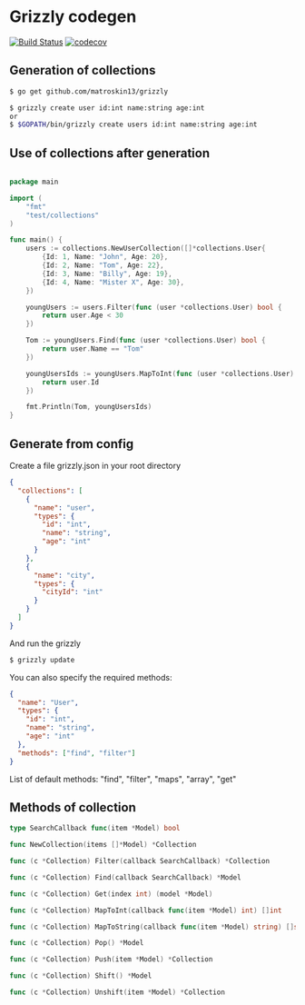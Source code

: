 # Grizzly codegen

[![Build Status](https://travis-ci.org/matroskin13/grizzly.svg?branch=master)](https://travis-ci.org/matroskin13/grizzly)
[![codecov](https://codecov.io/gh/matroskin13/grizzly/branch/master/graph/badge.svg)](https://codecov.io/gh/matroskin13/grizzly)

## Generation of collections

```bash
$ go get github.com/matroskin13/grizzly

$ grizzly create user id:int name:string age:int
or
$ $GOPATH/bin/grizzly create users id:int name:string age:int

```

## Use of collections after generation

```go

package main

import (
    "fmt"
    "test/collections"
)

func main() {
    users := collections.NewUserCollection([]*collections.User{
        {Id: 1, Name: "John", Age: 20},
        {Id: 2, Name: "Tom", Age: 22},
        {Id: 3, Name: "Billy", Age: 19},
        {Id: 4, Name: "Mister X", Age: 30},
    })

    youngUsers := users.Filter(func (user *collections.User) bool {
        return user.Age < 30
    })

    Tom := youngUsers.Find(func (user *collections.User) bool {
        return user.Name == "Tom"
    })

    youngUsersIds := youngUsers.MapToInt(func (user *collections.User) int {
        return user.Id
    })

    fmt.Println(Tom, youngUsersIds)
}

```

## Generate from config

Create a file grizzly.json in your root directory

```json
{
  "collections": [
    {
      "name": "user",
      "types": {
        "id": "int",
        "name": "string",
        "age": "int"
      }
    },
    {
      "name": "city",
      "types": {
        "cityId": "int"
      }
    }
  ]
}
```

And run the grizzly

```bash
$ grizzly update
```

You can also specify the required methods:

```json
{
  "name": "User",
  "types": {
    "id": "int",
    "name": "string",
    "age": "int"
  },
  "methods": ["find", "filter"]
}
```

List of default methods:  "find", "filter", "maps", "array", "get"

## Methods of collection

```go
type SearchCallback func(item *Model) bool

func NewCollection(items []*Model) *Collection

func (c *Collection) Filter(callback SearchCallback) *Collection

func (c *Collection) Find(callback SearchCallback) *Model

func (c *Collection) Get(index int) (model *Model)

func (c *Collection) MapToInt(callback func(item *Model) int) []int

func (c *Collection) MapToString(callback func(item *Model) string) []string

func (c *Collection) Pop() *Model

func (c *Collection) Push(item *Model) *Collection

func (c *Collection) Shift() *Model

func (c *Collection) Unshift(item *Model) *Collection
```